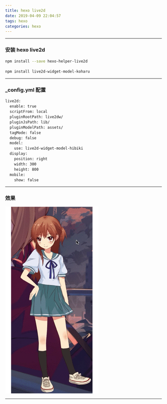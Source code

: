 ```yaml
---
title: hexo live2d
date: 2019-04-09 22:04:57
tags: hexo
categories: hexo
---
```

****
### 安装 hexo live2d

``` bash
npm install --save hexo-helper-live2d 

npm install live2d-widget-model-koharu 
```
****
### _config.yml 配置

``` bash
live2d:
  enable: true
  scriptFrom: local
  pluginRootPath: live2dw/
  pluginJsPath: lib/
  pluginModelPath: assets/
  tagMode: false
  debug: false
  model:
    use: live2d-widget-model-hibiki
  display:
    position: right
    width: 300
    height: 800
  mobile:
    show: false
```

****
### 效果
![hexo_live](/imgs/hexo_live.gif)
****